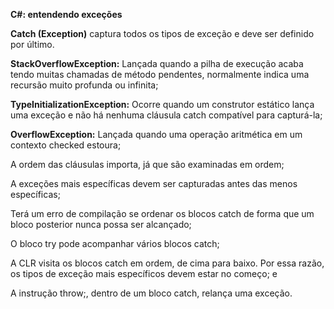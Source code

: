 **C#: entendendo exceções**

**Catch (Exception)** captura todos os tipos de exceção e deve ser definido por último.

**StackOverflowException:** Lançada quando a pilha de execução acaba tendo muitas chamadas de método pendentes, normalmente indica uma recursão muito profunda ou infinita;

**TypeInitializationException:** Ocorre quando um construtor estático lança uma exceção e não há nenhuma cláusula catch compatível para capturá-la;

**OverflowException:** Lançada quando uma operação aritmética em um contexto checked estoura;

A ordem das cláusulas importa, já que são examinadas em ordem;

A exceções mais específicas devem ser capturadas antes das menos específicas;

Terá um erro de compilação se ordenar os blocos catch de forma que um bloco posterior nunca possa ser alcançado;

O bloco try pode acompanhar vários blocos catch;

A CLR visita os blocos catch em ordem, de cima para baixo. Por essa razão, os tipos de exceção mais específicos devem estar no começo; e

A instrução throw;, dentro de um bloco catch, relança uma exceção.